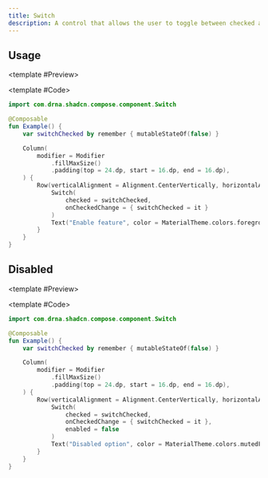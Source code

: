 ```yaml
---
title: Switch
description: A control that allows the user to toggle between checked and not checked.
---
```


<DocsPage 
    :title="frontmatter.title" 
    :description="frontmatter.description"
    path="views/components/Switch.md">

## Usage

<TabPreview>

<template #Preview>
<Preview name="switch" variant="default"/>
</template>

<template #Code>

```kotlin
import com.drna.shadcn.compose.component.Switch

@Composable
fun Example() {
    var switchChecked by remember { mutableStateOf(false) }

    Column(
        modifier = Modifier
            .fillMaxSize()
            .padding(top = 24.dp, start = 16.dp, end = 16.dp),
    ) {
        Row(verticalAlignment = Alignment.CenterVertically, horizontalArrangement = Arrangement.spacedBy(8.dp)) {
            Switch(
                checked = switchChecked,
                onCheckedChange = { switchChecked = it }
            )
            Text("Enable feature", color = MaterialTheme.colors.foreground)
        }
    }
}
```

</template>

</TabPreview>

## Disabled

<TabPreview>

<template #Preview>
<Preview name="switch" variant="disabled"/>
</template>

<template #Code>

```kotlin
import com.drna.shadcn.compose.component.Switch

@Composable
fun Example() {
    var switchChecked by remember { mutableStateOf(false) }

    Column(
        modifier = Modifier
            .fillMaxSize()
            .padding(top = 24.dp, start = 16.dp, end = 16.dp),
    ) {
        Row(verticalAlignment = Alignment.CenterVertically, horizontalArrangement = Arrangement.spacedBy(8.dp)) {
            Switch(
                checked = switchChecked,
                onCheckedChange = { switchChecked = it },
                enabled = false
            )
            Text("Disabled option", color = MaterialTheme.colors.mutedForeground)
        }
    }
}
```

</template>

</TabPreview>

</DocsPage>
